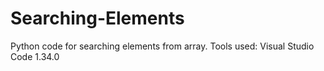 # Searching-Elements
Python code for searching elements from array.
Tools used:
Visual Studio Code 1.34.0
